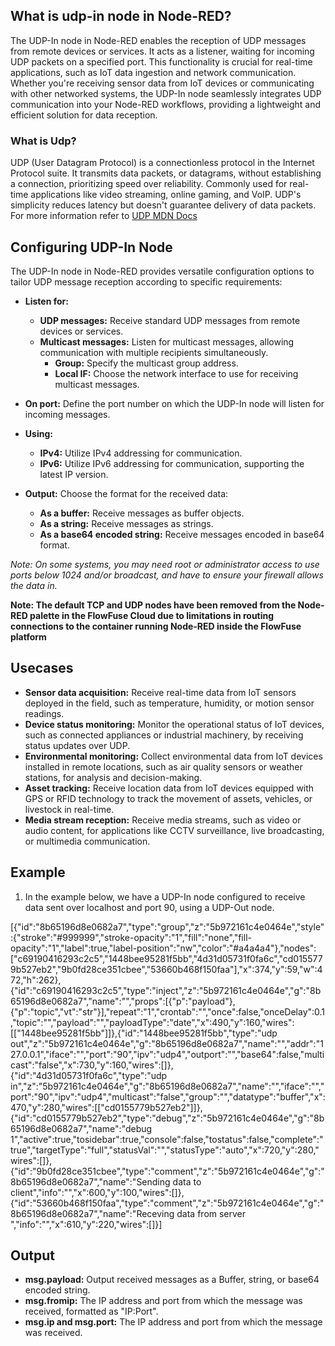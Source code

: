 ## What is udp-in node in Node-RED?

The UDP-In node in Node-RED enables the reception of UDP messages from remote devices or services. It acts as a listener, waiting for incoming UDP packets on a specified port. This functionality is crucial for real-time applications, such as IoT data ingestion and network communication. Whether you're receiving sensor data from IoT devices or communicating with other networked systems, the UDP-In node seamlessly integrates UDP communication into your Node-RED workflows, providing a lightweight and efficient solution for data reception.

### What is Udp?

UDP (User Datagram Protocol) is a connectionless protocol in the Internet Protocol suite. It transmits data packets, or datagrams, without establishing a connection, prioritizing speed over reliability. Commonly used for real-time applications like video streaming, online gaming, and VoIP. UDP's simplicity reduces latency but doesn't guarantee delivery of data packets. For more information refer to [UDP MDN Docs](https://developer.mozilla.org/en-US/docs/Glossary/UDP)

## Configuring UDP-In Node 

The UDP-In node in Node-RED provides versatile configuration options to tailor UDP message reception according to specific requirements:

- **Listen for:**
    - **UDP messages:** Receive standard UDP messages from remote devices or services.
    - **Multicast messages:** Listen for multicast messages, allowing communication with multiple recipients simultaneously.
        - **Group:** Specify the multicast group address.
        - **Local IF:** Choose the network interface to use for receiving multicast messages.

- **On port:** Define the port number on which the UDP-In node will listen for incoming messages.

- **Using:**
    - **IPv4:** Utilize IPv4 addressing for communication.
    - **IPv6:** Utilize IPv6 addressing for communication, supporting the latest IP version.

- **Output:** Choose the format for the received data:
    - **As a buffer:** Receive messages as buffer objects.
    - **As a string:** Receive messages as strings.
    - **As a base64 encoded string:** Receive messages encoded in base64 format.

*Note: On some systems, you may need root or administrator access to use ports below 1024 and/or broadcast, and have to ensure your firewall allows the data in.*

**Note: The default TCP and UDP nodes have been removed from the Node-RED palette in the FlowFuse Cloud due to limitations in routing connections to the container running Node-RED inside the FlowFuse platform**

## Usecases

- **Sensor data acquisition:** Receive real-time data from IoT sensors deployed in the field, such as temperature, humidity, or motion sensor readings.
- **Device status monitoring:** Monitor the operational status of IoT devices, such as connected appliances or industrial machinery, by receiving status updates over UDP.
- **Environmental monitoring:** Collect environmental data from IoT devices installed in remote locations, such as air quality sensors or weather stations, for analysis and decision-making.
- **Asset tracking:** Receive location data from IoT devices equipped with GPS or RFID technology to track the movement of assets, vehicles, or livestock in real-time.
- **Media stream reception:** Receive media streams, such as video or audio content, for applications like CCTV surveillance, live broadcasting, or multimedia communication.

## Example

1. In the example below, we have a UDP-In node configured to receive data sent over localhost and port 90, using a UDP-Out node.

[{"id":"8b65196d8e0682a7","type":"group","z":"5b972161c4e0464e","style":{"stroke":"#999999","stroke-opacity":"1","fill":"none","fill-opacity":"1","label":true,"label-position":"nw","color":"#a4a4a4"},"nodes":["c69190416293c2c5","1448bee95281f5bb","4d31d05731f0fa6c","cd0155779b527eb2","9b0fd28ce351cbee","53660b468f150faa"],"x":374,"y":59,"w":472,"h":262},{"id":"c69190416293c2c5","type":"inject","z":"5b972161c4e0464e","g":"8b65196d8e0682a7","name":"","props":[{"p":"payload"},{"p":"topic","vt":"str"}],"repeat":"1","crontab":"","once":false,"onceDelay":0.1,"topic":"","payload":"","payloadType":"date","x":490,"y":160,"wires":[["1448bee95281f5bb"]]},{"id":"1448bee95281f5bb","type":"udp out","z":"5b972161c4e0464e","g":"8b65196d8e0682a7","name":"","addr":"127.0.0.1","iface":"","port":"90","ipv":"udp4","outport":"","base64":false,"multicast":"false","x":730,"y":160,"wires":[]},{"id":"4d31d05731f0fa6c","type":"udp in","z":"5b972161c4e0464e","g":"8b65196d8e0682a7","name":"","iface":"","port":"90","ipv":"udp4","multicast":"false","group":"","datatype":"buffer","x":470,"y":280,"wires":[["cd0155779b527eb2"]]},{"id":"cd0155779b527eb2","type":"debug","z":"5b972161c4e0464e","g":"8b65196d8e0682a7","name":"debug 1","active":true,"tosidebar":true,"console":false,"tostatus":false,"complete":"true","targetType":"full","statusVal":"","statusType":"auto","x":720,"y":280,"wires":[]},{"id":"9b0fd28ce351cbee","type":"comment","z":"5b972161c4e0464e","g":"8b65196d8e0682a7","name":"Sending data to client","info":"","x":600,"y":100,"wires":[]},{"id":"53660b468f150faa","type":"comment","z":"5b972161c4e0464e","g":"8b65196d8e0682a7","name":"Receving data from server ","info":"","x":610,"y":220,"wires":[]}]

## Output

- **msg.payload:** Output received messages as a Buffer, string, or base64 encoded string.
- **msg.fromip:** The IP address and port from which the message was received, formatted as "IP:Port".
- **msg.ip and msg.port:** The IP address and port from which the message was received.

